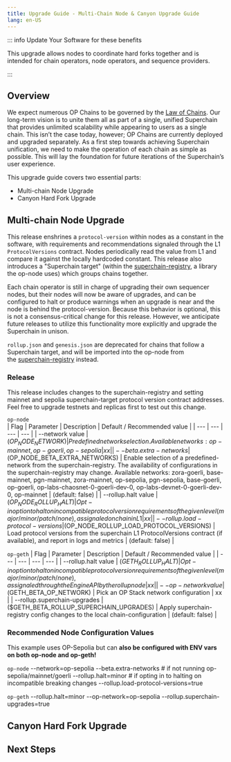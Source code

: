 ```yaml
---
title: Upgrade Guide - Multi-Chain Node & Canyon Upgrade Guide
lang: en-US
---
```


::: info Update Your Software for these benefits

This upgrade allows nodes to coordinate hard forks together and is intended for chain operators, node operators, and sequence providers.

:::


## Overview

We expect numerous OP Chains to be governed by the [Law of Chains](https://optimism.mirror.xyz/JfVOJ1Ng2l5H6JbIAtfOcYBKa4i9DyRTUJUuOqDpjIs). Our long-term vision is to unite them all as part of a single, unified Superchain that provides unlimited scalability while appearing to users as a single chain. 
This isn’t the case today, however; OP Chains are currently deployed and upgraded separately. As a first step towards achieving Superchain unification, we need to make the operation of each chain as simple as possible. 
This will lay the foundation for future iterations of the Superchain’s user experience.

This upgrade guide covers two essential parts:
- Multi-chain Node Upgrade
- Canyon Hard Fork Upgrade

## Multi-chain Node Upgrade

This release enshrines a `protocol-version` within nodes as a constant in the software, with requirements and recommendations signaled through the L1 `ProtocolVersions` contract. Nodes periodically read the value from L1 and compare it against the locally hardcoded constant. 
This release also introduces a "Superchain target" (within the [superchain-registry](https://github.com/ethereum-optimism/superchain-registry), a library the op-node uses) which groups chains together.

Each chain operator is still in charge of upgrading their own sequencer nodes, but their nodes will now be aware of upgrades, and can be configured to halt or produce warnings when an upgrade is near and the node is behind the protocol-version. 
Because this behavior is optional, this is not a consensus-critical change for this release. However, we anticipate future releases to utilize this functionality more explicitly and upgrade the Superchain in unison.

`rollup.json` and `genesis.json` are deprecated for chains that follow a Superchain target, and will be imported into the op-node from the [superchain-registry](https://github.com/ethereum-optimism/superchain-registry) instead.

### Release

This release includes changes to the superchain-registry and setting mainnet and sepolia superchain-target protocol version contract addresses.
Feel free to upgrade testnets and replicas first to test out this change.

`op-node`                                              
| Flag | Parameter | Description | Default / Recommended value |
| --- | --- | --- | --- |
| --network value | ($OP_NODE_NETWORK) | Predefined network selection. Available networks: op-mainnet, op-goerli, op-sepolia | xx |
| --beta.extra-networks | ($OP_NODE_BETA_EXTRA_NETWORKS) | Enable selection of a predefined-network from the superchain-registry. The availability of configurations in the superchain-registry may change. Available networks: zora-goerli, base-mainnet, pgn-mainnet, zora-mainnet, op-sepolia, pgn-sepolia, base-goerli, op-goerli, op-labs-chaosnet-0-goerli-dev-0, op-labs-devnet-0-goerli-dev-0, op-mainnet  | (default: false)  |
| --rollup.halt value  | ($OP_NODE_ROLLUP_HALT) | Opt-in option to halt on incompatible protocol version requirements of the given level (major/minor/patch/none), as signaled onchain in L1  | xx |
| --rollup.load-protocol-versions | ($OP_NODE_ROLLUP_LOAD_PROTOCOL_VERSIONS) | Load protocol versions from the superchain L1 ProtocolVersions contract (if available), and report in logs and metrics | (default: false) |

`op-geth`
| Flag | Parameter | Description | Default / Recommended value |
| --- | --- | --- | --- |
| --rollup.halt value | ($GETH_ROLLUP_HALT) | Opt-in option to halt on incompatible protocol version requirements of the given level (major/minor/patch/none), as signaled through the Engine API by the rollup node | xx |
| --op-network value | ($GETH_BETA_OP_NETWORK) | Pick an OP Stack network configuration  | xx |
| --rollup.superchain-upgrades | ($GETH_BETA_ROLLUP_SUPERCHAIN_UPGRADES) | Apply superchain-registry config changes to the local chain-configuration | (default: false) |

### Recommended Node Configuration Values
This example uses OP-Sepolia but can **also be configured with ENV vars on both op-node and op-geth!**

`op-node`
--network=op-sepolia
--beta.extra-networks   # if not running op-sepolia/mainnet/goerli
--rollup.halt=minor     # if opting in to halting on incompatible breaking changes
--rollup.load-protocol-versions=true

`op-geth`
--rollup.halt=minor
--op-network=op-sepolia
--rollup.superchain-upgrades=true

## Canyon Hard Fork Upgrade



## Next Steps



